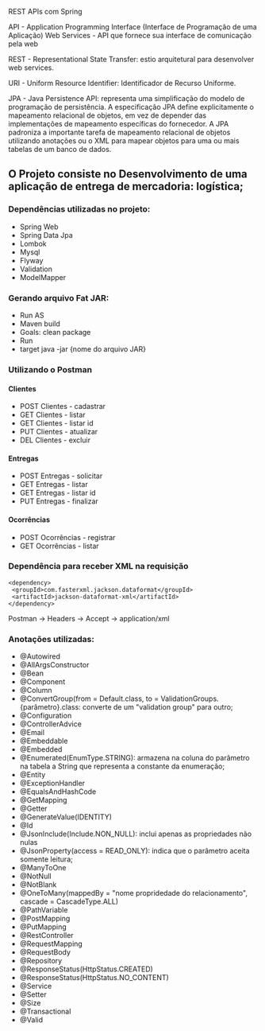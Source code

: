 REST APIs com Spring

API - Application Programming Interface (Interface de Programação de uma Aplicação)
Web Services - API que fornece sua interface de comunicação pela web

REST - Representational State Transfer: estio arquitetural para desenvolver web services.

URI - Uniform Resource Identifier: Identificador de Recurso Uniforme.

JPA - Java Persistence API: representa uma simplificação do modelo de programação de persistência. 
A especificação JPA define explicitamente o mapeamento relacional de objetos, em vez de depender das implementações de mapeamento específicas do fornecedor. 
A JPA padroniza a importante tarefa de mapeamento relacional de objetos utilizando anotações ou o XML para mapear objetos para uma ou mais tabelas de um banco de dados.

## O Projeto consiste no Desenvolvimento de uma aplicação de entrega de mercadoria: logística;

### Dependências utilizadas no projeto:

- Spring Web
- Spring Data Jpa
- Lombok
- Mysql
- Flyway
- Validation
- ModelMapper

### Gerando arquivo Fat JAR:

- Run AS
- Maven build
- Goals: clean package
- Run
- target java -jar {nome do arquivo JAR}

### Utilizando o Postman

#### Clientes

- POST Clientes - cadastrar
- GET Clientes - listar
- GET Clientes - listar id
- PUT Clientes - atualizar
- DEL Clientes - excluir

#### Entregas

- POST Entregas - solicitar
- GET Entregas - listar
- GET Entregas - listar id
- PUT Entregas - finalizar

#### Ocorrências

- POST Ocorrências - registrar
- GET Ocorrências - listar


### Dependência para receber XML na requisição
```
<dependency>
 <groupId>com.fasterxml.jackson.dataformat</groupId>
 <artifactId>jackson-dataformat-xml</artifactId>
</dependency>
```

Postman -> Headers -> Accept -> application/xml


### Anotações utilizadas:

- @Autowired
- @AllArgsConstructor
- @Bean
- @Component
- @Column
- @ConvertGroup(from = Default.class, to = ValidationGroups.{parâmetro}.class: converte de um "validation group" para outro;
- @Configuration
- @ControllerAdvice
- @Email
- @Embeddable
- @Embedded
- @Enumerated(EnumType.STRING): armazena na coluna do parâmetro na tabela a String que representa a constante da enumeração;
- @Entity
- @ExceptionHandler
- @EqualsAndHashCode
- @GetMapping
- @Getter
- @GenerateValue(IDENTITY)
- @Id
- @JsonInclude(Include.NON_NULL): inclui apenas as propriedades não nulas
- @JsonProperty(access = READ_ONLY): indica que o parâmetro aceita somente leitura;
- @ManyToOne
- @NotNull
- @NotBlank
- @OneToMany(mappedBy = "nome propridedade do relacionamento", cascade = CascadeType.ALL)
- @PathVariable
- @PostMapping
- @PutMapping
- @RestController
- @RequestMapping
- @RequestBody
- @Repository
- @ResponseStatus(HttpStatus.CREATED)
- @ResponseStatus(HttpStatus.NO_CONTENT)
- @Service
- @Setter
- @Size
- @Transactional
- @Valid





